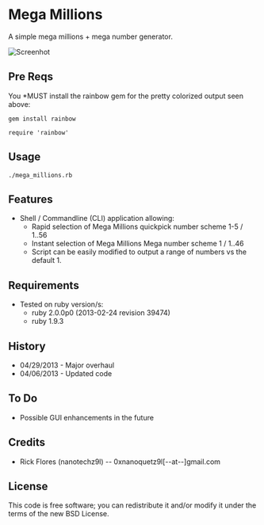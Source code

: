 
Mega Millions
==============
A simple mega millions + mega number generator.

![Screenhot](http://img843.imageshack.us/img843/5232/megamillions.png)

## Pre Reqs

You *MUST install the rainbow gem for the pretty colorized output seen above:

	gem install rainbow
	
	require 'rainbow'

## Usage
	./mega_millions.rb
	

## Features
* Shell / Commandline (CLI) application allowing:
	* Rapid selection of Mega Millions quickpick number scheme 1-5 / 1..56
	* Instant selection of Mega Millions Mega number scheme 1 / 1..46
	* Script can be easily modified to output a range of numbers vs the default 1.

## Requirements
* Tested on ruby version/s:
	* ruby 2.0.0p0 (2013-02-24 revision 39474)
	* ruby 1.9.3

## History
* 04/29/2013 - Major overhaul
* 04/06/2013 - Updated code 

## To Do
* Possible GUI enhancements in the future

## Credits
* Rick Flores (nanotechz9l) -- 0xnanoquetz9l[--at--]gmail.com

## License
This code is free software; you can redistribute it and/or modify it under the
terms of the new BSD License.
